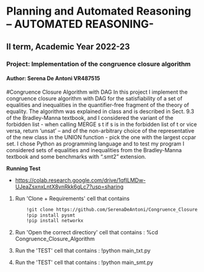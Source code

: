 # Planning and Automated Reasoning – AUTOMATED REASONING-
## II term, Academic Year 2022-23
### Project: Implementation of the congruence closure algorithm
#### Author: Serena De Antoni VR487515

#Congruence Closure Algorithm with DAG
In this project I implement the congruence closure algorithm with DAG for the satisfiability of a
set of equalities and inequalities in the quantifier-free fragment of the theory of equality. 
The algorithm was explained in class and is described in Sect. 9.3 of the Bradley-Manna textbook, and I considered the variant of the forbidden list - when calling MERGE s t if s is in the forbidden list of t or vice versa, return ‘unsat’ – and of the non-arbitrary choice of the representative of the new class in the UNION function - pick the one with the largest ccpar set.
I chose Python as programming language and to test my program I considered sets of equalities and inequalities from the Bradley-Manna textbook and some benchmarks with “.smt2” extension.

**Running Test**
- https://colab.research.google.com/drive/1qfILMDw-UJeaZsxnxLntX8vnRkk6gLc7?usp=sharing

1. Run 'Clone + Requirements' cell that contains
    ``` bash
        !git clone https://github.com/SerenaDeAntoni/Congruence_Closure_Algorithm.git
        !pip install pysmt
        !pip install networkx
    ```
3. Run 'Open the correct directiory' cell that contains : %cd Congruence_Closure_Algorithm

4. Run the 'TEST' cell that contains : !python main_txt.py
5. Run the 'TEST' cell that contains : !python main_smt.py
